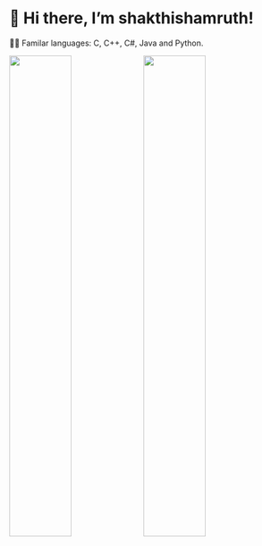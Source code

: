 # 👋 Hi there, I’m shakthishamruth!
👨‍💻 Familar languages: C, C++, C#, Java and Python. 

<img align="left" width="47%" src = "https://github-readme-stats.vercel.app/api?username=shakthishamruth&show_icons=true&include_all_commits=true&theme=buefy&hide_border=true" />

<img align="left" width="47%" src="https://github-readme-stats.vercel.app/api/top-langs/?username=shakthishamruth&layout=compact" />
